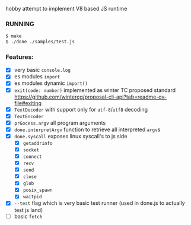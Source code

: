 hobby attempt to implement V8 based JS runtime

### RUNNING

```bash
$ make
$ ./done ./samples/test.js
```

### Features:

- [x] very basic `console.log`
- [x] es modules `import`
- [x] es modules dynamic `import()`
- [x] `exit(code: number)` implemented as winter TC proposed standard https://github.com/wintercg/proposal-cli-api?tab=readme-ov-file#exiting
- [x] `TextDecoder` with support only for `utf-8`/`utf8` decoding
- [x] `TextEncoder`
- [x] `prGocess.argv` all program arguments
- [x] `done.interpretArgv` function to retrieve all interpreted `argv`s
- [x] `done.syscall` exposes linux syscall's to js side
  - [x] `getaddrinfo`
  - [x] `socket`
  - [x] `connect`
  - [x] `recv`
  - [x] `send`
  - [x] `close`
  - [x] `glob`
  - [x] `posix_spawn`
  - [x] `waitpid`
- [x] `--test` flag which is very basic test runner (used in done.js to actually test js land)
- [ ] basic `fetch`
